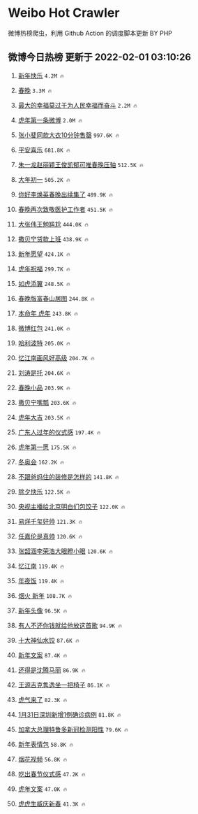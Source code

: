 # Weibo Hot Crawler 



微博热榜爬虫，利用 Github Action 的调度脚本更新 BY PHP 


## 微博今日热榜 更新于 2022-02-01 03:10:26 
1. [新年快乐](https://s.weibo.com/weibo?q=%E6%96%B0%E5%B9%B4%E5%BF%AB%E4%B9%90&Refer=top) `4.2M 🔥` 

1. [春晚](https://s.weibo.com/weibo?q=%E6%98%A5%E6%99%9A&Refer=top) `3.3M 🔥` 

1. [最大的幸福莫过于为人民幸福而奋斗](https://s.weibo.com/weibo?q=%23%E6%9C%80%E5%A4%A7%E7%9A%84%E5%B9%B8%E7%A6%8F%E8%8E%AB%E8%BF%87%E4%BA%8E%E4%B8%BA%E4%BA%BA%E6%B0%91%E5%B9%B8%E7%A6%8F%E8%80%8C%E5%A5%8B%E6%96%97%23&Refer=top) `2.2M 🔥` 

1. [虎年第一条微博](https://s.weibo.com/weibo?q=%23%E8%99%8E%E5%B9%B4%E7%AC%AC%E4%B8%80%E6%9D%A1%E5%BE%AE%E5%8D%9A%23&Refer=top) `2.0M 🔥` 

1. [张小斐同款大衣10分钟售罄](https://s.weibo.com/weibo?q=%23%E5%BC%A0%E5%B0%8F%E6%96%90%E5%90%8C%E6%AC%BE%E5%A4%A7%E8%A1%A310%E5%88%86%E9%92%9F%E5%94%AE%E7%BD%84%23&Refer=top) `997.6K 🔥` 

1. [平安喜乐](https://s.weibo.com/weibo?q=%E5%B9%B3%E5%AE%89%E5%96%9C%E4%B9%90&Refer=top) `681.8K 🔥` 

1. [朱一龙赵丽颖王俊凯郁可唯春晚压轴](https://s.weibo.com/weibo?q=%23%E6%9C%B1%E4%B8%80%E9%BE%99%E8%B5%B5%E4%B8%BD%E9%A2%96%E7%8E%8B%E4%BF%8A%E5%87%AF%E9%83%81%E5%8F%AF%E5%94%AF%E6%98%A5%E6%99%9A%E5%8E%8B%E8%BD%B4%23&Refer=top) `512.5K 🔥` 

1. [大年初一](https://s.weibo.com/weibo?q=%E5%A4%A7%E5%B9%B4%E5%88%9D%E4%B8%80&Refer=top) `505.2K 🔥` 

1. [你好李焕英春晚出续集了](https://s.weibo.com/weibo?q=%23%E4%BD%A0%E5%A5%BD%E6%9D%8E%E7%84%95%E8%8B%B1%E6%98%A5%E6%99%9A%E5%87%BA%E7%BB%AD%E9%9B%86%E4%BA%86%23&Refer=top) `489.9K 🔥` 

1. [春晚再次致敬医护工作者](https://s.weibo.com/weibo?q=%23%E6%98%A5%E6%99%9A%E5%86%8D%E6%AC%A1%E8%87%B4%E6%95%AC%E5%8C%BB%E6%8A%A4%E5%B7%A5%E4%BD%9C%E8%80%85%23&Refer=top) `451.5K 🔥` 

1. [大张伟王勉尴尬](https://s.weibo.com/weibo?q=%23%E5%A4%A7%E5%BC%A0%E4%BC%9F%E7%8E%8B%E5%8B%89%E5%B0%B4%E5%B0%AC%23&Refer=top) `444.0K 🔥` 

1. [撒贝宁贷款上班](https://s.weibo.com/weibo?q=%E6%92%92%E8%B4%9D%E5%AE%81%E8%B4%B7%E6%AC%BE%E4%B8%8A%E7%8F%AD&Refer=top) `438.9K 🔥` 

1. [新年愿望](https://s.weibo.com/weibo?q=%E6%96%B0%E5%B9%B4%E6%84%BF%E6%9C%9B&Refer=top) `424.1K 🔥` 

1. [虎年祝福](https://s.weibo.com/weibo?q=%E8%99%8E%E5%B9%B4%E7%A5%9D%E7%A6%8F&Refer=top) `299.7K 🔥` 

1. [如虎添翼](https://s.weibo.com/weibo?q=%E5%A6%82%E8%99%8E%E6%B7%BB%E7%BF%BC&Refer=top) `248.5K 🔥` 

1. [春晚版富春山居图](https://s.weibo.com/weibo?q=%23%E6%98%A5%E6%99%9A%E7%89%88%E5%AF%8C%E6%98%A5%E5%B1%B1%E5%B1%85%E5%9B%BE%23&Refer=top) `244.8K 🔥` 

1. [本命年 虎年](https://s.weibo.com/weibo?q=%E6%9C%AC%E5%91%BD%E5%B9%B4%20%E8%99%8E%E5%B9%B4&Refer=top) `243.8K 🔥` 

1. [微博红包](https://s.weibo.com/weibo?q=%23%E5%BE%AE%E5%8D%9A%E7%BA%A2%E5%8C%85%23&Refer=top) `241.0K 🔥` 

1. [哈利波特](https://s.weibo.com/weibo?q=%E5%93%88%E5%88%A9%E6%B3%A2%E7%89%B9&Refer=top) `205.0K 🔥` 

1. [忆江南画风好高级](https://s.weibo.com/weibo?q=%23%E5%BF%86%E6%B1%9F%E5%8D%97%E7%94%BB%E9%A3%8E%E5%A5%BD%E9%AB%98%E7%BA%A7%23&Refer=top) `204.7K 🔥` 

1. [刘涛是托](https://s.weibo.com/weibo?q=%23%E5%88%98%E6%B6%9B%E6%98%AF%E6%89%98%23&Refer=top) `204.6K 🔥` 

1. [春晚小品](https://s.weibo.com/weibo?q=%E6%98%A5%E6%99%9A%E5%B0%8F%E5%93%81&Refer=top) `203.9K 🔥` 

1. [撒贝宁嘴瓢](https://s.weibo.com/weibo?q=%23%E6%92%92%E8%B4%9D%E5%AE%81%E5%98%B4%E7%93%A2%23&Refer=top) `203.6K 🔥` 

1. [虎年大吉](https://s.weibo.com/weibo?q=%23%E8%99%8E%E5%B9%B4%E5%A4%A7%E5%90%89%23&Refer=top) `203.5K 🔥` 

1. [广东人过年的仪式感](https://s.weibo.com/weibo?q=%E5%B9%BF%E4%B8%9C%E4%BA%BA%E8%BF%87%E5%B9%B4%E7%9A%84%E4%BB%AA%E5%BC%8F%E6%84%9F&Refer=top) `197.4K 🔥` 

1. [虎年第一愿](https://s.weibo.com/weibo?q=%23%E8%99%8E%E5%B9%B4%E7%AC%AC%E4%B8%80%E6%84%BF%23&Refer=top) `175.5K 🔥` 

1. [冬奥会](https://s.weibo.com/weibo?q=%E5%86%AC%E5%A5%A5%E4%BC%9A&Refer=top) `162.2K 🔥` 

1. [不跟爸妈住的装修是怎样的](https://s.weibo.com/weibo?q=%23%E4%B8%8D%E8%B7%9F%E7%88%B8%E5%A6%88%E4%BD%8F%E7%9A%84%E8%A3%85%E4%BF%AE%E6%98%AF%E6%80%8E%E6%A0%B7%E7%9A%84%23&Refer=top) `141.8K 🔥` 

1. [除夕快乐](https://s.weibo.com/weibo?q=%23%E9%99%A4%E5%A4%95%E5%BF%AB%E4%B9%90%23&Refer=top) `122.5K 🔥` 

1. [央视主播给北京明白们包饺子](https://s.weibo.com/weibo?q=%23%E5%A4%AE%E8%A7%86%E4%B8%BB%E6%92%AD%E7%BB%99%E5%8C%97%E4%BA%AC%E6%98%8E%E7%99%BD%E4%BB%AC%E5%8C%85%E9%A5%BA%E5%AD%90%23&Refer=top) `122.0K 🔥` 

1. [易烊千玺好帅](https://s.weibo.com/weibo?q=%23%E6%98%93%E7%83%8A%E5%8D%83%E7%8E%BA%E5%A5%BD%E5%B8%85%23&Refer=top) `121.3K 🔥` 

1. [任嘉伦是真帅](https://s.weibo.com/weibo?q=%23%E4%BB%BB%E5%98%89%E4%BC%A6%E6%98%AF%E7%9C%9F%E5%B8%85%23&Refer=top) `120.6K 🔥` 

1. [张韶涵李荣浩大眼瞪小眼](https://s.weibo.com/weibo?q=%23%E5%BC%A0%E9%9F%B6%E6%B6%B5%E6%9D%8E%E8%8D%A3%E6%B5%A9%E5%A4%A7%E7%9C%BC%E7%9E%AA%E5%B0%8F%E7%9C%BC%23&Refer=top) `120.6K 🔥` 

1. [忆江南](https://s.weibo.com/weibo?q=%E5%BF%86%E6%B1%9F%E5%8D%97&Refer=top) `119.4K 🔥` 

1. [年夜饭](https://s.weibo.com/weibo?q=%E5%B9%B4%E5%A4%9C%E9%A5%AD&Refer=top) `119.4K 🔥` 

1. [烟火 新年](https://s.weibo.com/weibo?q=%E7%83%9F%E7%81%AB%20%E6%96%B0%E5%B9%B4&Refer=top) `108.7K 🔥` 

1. [新年头像](https://s.weibo.com/weibo?q=%E6%96%B0%E5%B9%B4%E5%A4%B4%E5%83%8F&Refer=top) `96.5K 🔥` 

1. [有人不还你钱就给他放这首歌](https://s.weibo.com/weibo?q=%23%E6%9C%89%E4%BA%BA%E4%B8%8D%E8%BF%98%E4%BD%A0%E9%92%B1%E5%B0%B1%E7%BB%99%E4%BB%96%E6%94%BE%E8%BF%99%E9%A6%96%E6%AD%8C%23&Refer=top) `94.9K 🔥` 

1. [十大神仙水饺](https://s.weibo.com/weibo?q=%E5%8D%81%E5%A4%A7%E7%A5%9E%E4%BB%99%E6%B0%B4%E9%A5%BA&Refer=top) `87.6K 🔥` 

1. [新年文案](https://s.weibo.com/weibo?q=%E6%96%B0%E5%B9%B4%E6%96%87%E6%A1%88&Refer=top) `87.4K 🔥` 

1. [还得是沈腾马丽](https://s.weibo.com/weibo?q=%23%E8%BF%98%E5%BE%97%E6%98%AF%E6%B2%88%E8%85%BE%E9%A9%AC%E4%B8%BD%23&Refer=top) `86.9K 🔥` 

1. [王源吉克隽逸坐一把椅子](https://s.weibo.com/weibo?q=%23%E7%8E%8B%E6%BA%90%E5%90%89%E5%85%8B%E9%9A%BD%E9%80%B8%E5%9D%90%E4%B8%80%E6%8A%8A%E6%A4%85%E5%AD%90%23&Refer=top) `86.1K 🔥` 

1. [虎气来了](https://s.weibo.com/weibo?q=%E8%99%8E%E6%B0%94%E6%9D%A5%E4%BA%86&Refer=top) `82.3K 🔥` 

1. [1月31日深圳新增1例确诊病例](https://s.weibo.com/weibo?q=%231%E6%9C%8831%E6%97%A5%E6%B7%B1%E5%9C%B3%E6%96%B0%E5%A2%9E1%E4%BE%8B%E7%A1%AE%E8%AF%8A%E7%97%85%E4%BE%8B%23&Refer=top) `81.8K 🔥` 

1. [加拿大总理特鲁多新冠检测阳性](https://s.weibo.com/weibo?q=%23%E5%8A%A0%E6%8B%BF%E5%A4%A7%E6%80%BB%E7%90%86%E7%89%B9%E9%B2%81%E5%A4%9A%E6%96%B0%E5%86%A0%E6%A3%80%E6%B5%8B%E9%98%B3%E6%80%A7%23&Refer=top) `79.6K 🔥` 

1. [新年表情包](https://s.weibo.com/weibo?q=%E6%96%B0%E5%B9%B4%E8%A1%A8%E6%83%85%E5%8C%85&Refer=top) `58.8K 🔥` 

1. [烟花视频](https://s.weibo.com/weibo?q=%E7%83%9F%E8%8A%B1%E8%A7%86%E9%A2%91&Refer=top) `56.8K 🔥` 

1. [吃出春节仪式感](https://s.weibo.com/weibo?q=%E5%90%83%E5%87%BA%E6%98%A5%E8%8A%82%E4%BB%AA%E5%BC%8F%E6%84%9F&Refer=top) `47.2K 🔥` 

1. [虎年文案](https://s.weibo.com/weibo?q=%E8%99%8E%E5%B9%B4%E6%96%87%E6%A1%88&Refer=top) `47.0K 🔥` 

1. [虎虎生威庆新春](https://s.weibo.com/weibo?q=%E8%99%8E%E8%99%8E%E7%94%9F%E5%A8%81%E5%BA%86%E6%96%B0%E6%98%A5&Refer=top) `41.3K 🔥` 

